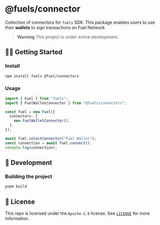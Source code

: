 # @fuels/connector

Collection of connectors for `fuels` SDK.
This package enables users to use their **wallets** to sign transactions on Fuel Network.

> **Warning**
> This project is under active development.

## 🧑‍💻 Getting Started

### Install

```sh
npm install fuels @fuel/connectors
```

### Usage

```ts
import { Fuel } from "fuels";
import { FuelWalletConnector } from "@fuels/connectors";

const fuel = new Fuel({
  connectors: [
    new FuelWalletConnector(),
  ],
});

await fuel.selectConnector("Fuel Wallet");
const connection = await fuel.connect();
console.log(connection);
```

## 🚧 Development

### Building the project

```sh
pnpm build
```

## 📜 License

This repo is licensed under the `Apache-2.0` license. See [`LICENSE`](./LICENSE) for more information.
